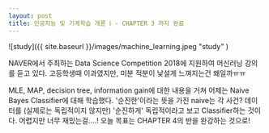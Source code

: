 ```yaml
---
layout: post
title: 인공지능 및 기계학습 개론 Ⅰ - CHAPTER 3 까지 완료
---
```

 
![study]({{ site.baseurl }}/images/machine_learning.jpeg "study" )
 
NAVER에서 주최하는 Data Science Competition 2018에 지원하여 머신러닝 강의를 듣고 있다. 
고등학생때 이과였지만, 미분 적분이 낯설게 느껴지는건 왜일까ㅠㅠ

MLE, MAP, decision tree, information gain에 대한 내용을 거쳐 
어제는 Naive Bayes Classifier에 대해 학습했다. 
'순진한'이라는 뜻을 가진 naive는 각 사건? 데이터를 (실제로는 독립적이지 않지만) '순진하게' 독립적이라고 보고 Classifier하는 것이다. 
어렵지만 너무 재밌는걸....! 오늘 목표는 CHAPTER 4의 반을 완강하는 것으로! 
